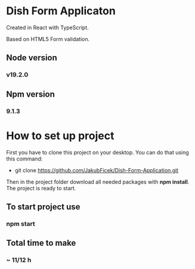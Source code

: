 # Dish Form Applicaton
Created in React with TypeScript.

Based on HTML5 Form validation.

## Node version
### v19.2.0

## Npm version 
### 9.1.3

# How to set up project
First you have to clone this project on your desktop. You can do that using this command:
- git clone https://github.com/JakubFicek/Dish-Form-Application.git

Then in the project folder download all needed packages with **npm install**.
The project is ready to start.

## To start project use 
### npm start

## Total time to make
### ~ 11/12 h
